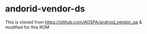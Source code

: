 andorid-vendor-ds
=================

This is cloned from https://github.com/AOSPA/android_vendor_pa &amp; modified for this ROM
